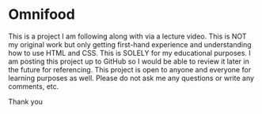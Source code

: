 # Omnifood

This is a project I am following along with via a lecture video. 
This is NOT my original work but only getting first-hand experience and understanding how to use HTML and CSS. 
This is SOLELY for my educational purposes.
I am posting this project up to GitHub so I would be able to review it later in the future for referencing.
This project is open to anyone and everyone for learning purposes as well.
Please do not ask me any questions or write any comments, etc. 

Thank you

